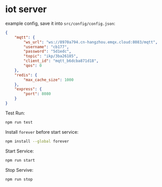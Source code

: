 # iot server

example config, save it into `src/config/config.json`:

```json
{
    "mqtt": {
        "ws_url": "ws://8970a794.cn-hangzhou.emqx.cloud:8083/mqtt",
        "username": "cb177",
        "password": "5d1edc",
        "topic": "ikp/3ba26185",
        "client_id": "mqtt_b6dcba871d18",
        "qos": 0
    },
    "redis": {
        "max_cache_size": 1000
    },
    "express": {
        "port": 8080
    }
}
```

Test Run:

```bash
npm run test
```

Install `forever` before start service:

```bash
npm install --global forever
```

Start Service:

```bash
npm run start
```

Stop Servive:

```bash
npm run stop
```
